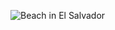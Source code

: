 ![Beach in El Salvador](https://images.unsplash.com/photo-1608064623798-8829ce54cabf?ixid=MXwxMjA3fDB8MHxwaG90by1wYWdlfHx8fGVufDB8fHw%3D&ixlib=rb-1.2.1&auto=format&fit=crop&w=1366&q=80)

